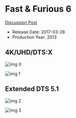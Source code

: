 # Fast & Furious 6

[Discussion Post](https://www.avsforum.com/threads/bass-eq-for-filtered-movies.2995212/post-58206304)

* Release Date: 2017-03-28
* Production Year: 2013

## 4K/UHD/DTS:X

![img 0](https://i.imgur.com/NGAk41a.jpg)

![img 1](https://i.imgur.com/WbVfKn0.png)

## Extended DTS 5.1

![img 2](https://i.imgur.com/WEfc0Dq.jpg)

![img 3](https://i.imgur.com/SDTphIN.jpg)

